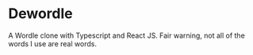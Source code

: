 # Dewordle
A Wordle clone with Typescript and React JS.  Fair warning, not all of the words I use are real words.
